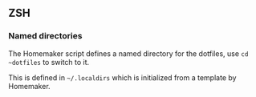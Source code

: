 ## ZSH
### Named directories
The Homemaker script defines a named directory for the dotfiles, use `cd ~dotfiles` to switch to it.

This is defined in `~/.localdirs` which is initialized from a template by Homemaker.
